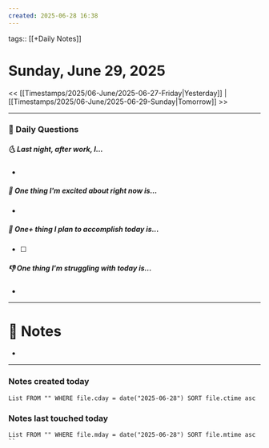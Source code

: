 ```yaml
---
created: 2025-06-28 16:38
---
```

tags:: [[+Daily Notes]]

# Sunday, June 29, 2025

<< [[Timestamps/2025/06-June/2025-06-27-Friday|Yesterday]] | [[Timestamps/2025/06-June/2025-06-29-Sunday|Tomorrow]] >>

---
### 📅 Daily Questions
##### 🌜 Last night, after work, I...
- 

##### 🙌 One thing I'm excited about right now is...
- 

##### 🚀 One+ thing I plan to accomplish today is...
- [ ] 

##### 👎 One thing I'm struggling with today is...
- 

---
# 📝 Notes
- 

---
### Notes created today
```dataview
List FROM "" WHERE file.cday = date("2025-06-28") SORT file.ctime asc
```

### Notes last touched today
```dataview
List FROM "" WHERE file.mday = date("2025-06-28") SORT file.mtime asc
``